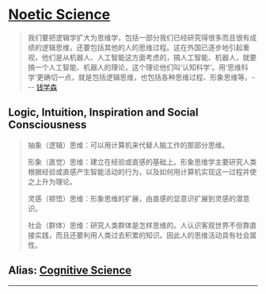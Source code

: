 # [Noetic Science]

>我们要把逻辑学扩大为思维学，包括一部分我们已经研究得很多而且很有成绩的逻辑思维，还要包括其他的人的思维过程。这在外国已逐步地引起重视，他们是从机器人、人工智能这方面考虑的，搞人工智能、机器人，就要搞一个人工智能、机器人的理论，这个理论他们叫‘认知科学’。用‘思维科学’更确切一点，就是包括逻辑思维，也包括各种思维过程、形象思维等。--- [钱学森]

## Logic, Intuition, Inspiration and Social Consciousness

>抽象（逻辑）思维：可以用计算机来代替人脑工作的那部分思维。
>
>形象（直觉）思维：建立在经验或直感的基础上。形象思维学主要研究人类根据经验或直感产生智能活动的行为，以及如何用计算机实现这一过程并使之上升为理论。
>
>灵感（顿悟）思维：形象思维的扩展，由直感的显意识扩展到灵感的潜意识。
>
>社会（群体）思维：研究人类群体是怎样思维的。人认识客观世界不但靠直接实践，而且还要利用人类过去积累的知识。因此人的思维活动具有社会属性。

## Alias: [Cognitive Science]

---

[Noetic Science]:https://baike.baidu.com/item/%E6%80%9D%E7%BB%B4%E7%A7%91%E5%AD%A6/5378275?fr=aladdin

[钱学森]:https://baike.baidu.com/item/%E9%92%B1%E5%AD%A6%E6%A3%AE/26105

[Cognitive Science]:https://cognitivesciencesociety.org/
